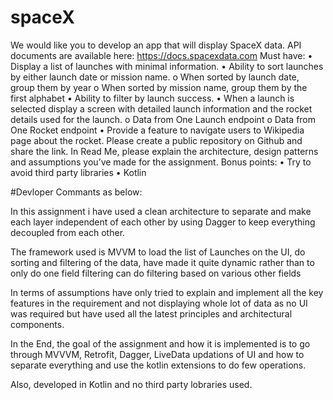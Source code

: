 # spaceX
We would like you to develop an app that will display SpaceX data. API documents are available here: https://docs.spacexdata.com 
Must have: 
• Display a list of launches with minimal information. 
• Ability to sort launches by either launch date or mission name. 
o When sorted by launch date, group them by year o When sorted by mission name, group them by the first alphabet 
• Ability to filter by launch success. 
• When a launch is selected display a screen with detailed launch information and the rocket details used for the launch. 
o Data from One Launch endpoint o Data from One Rocket endpoint 
• Provide a feature to navigate users to Wikipedia page about the rocket. 
Please create a public repository on Github and share the link. In Read Me, please explain the architecture, design patterns and assumptions you’ve made for the assignment. 
Bonus points: 
• Try to avoid third party libraries 
• Kotlin 


#Devloper Commants as below:

In this assignment i have used a clean architecture to separate and make each layer independent of each other by using Dagger to keep everything decoupled from each other.

The framework used is MVVM to load the list of Launches on the UI, do sorting and filtering of the data, have made it quite dynamic rather than to only do one field filtering can do filtering based on various other fields

In terms of assumptions have only tried to explain and implement all the key features in the requirement and not displaying whole lot of data as no UI was required but have used all the latest principles and architectural components.

In the End, the goal of the assignment and how it is implemented is to go through MVVVM, Retrofit, Dagger, LiveData updations of UI and how to separate everything and use the kotlin extensions to do few operations.

Also, developed in Kotlin and no third party lobraries used.
